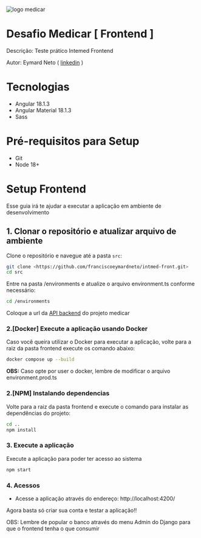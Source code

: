 ![logo medicar](https://i.postimg.cc/DZNPJSxk/Logo.png "logo medicar")
# Desafio Medicar  [ Frontend ]
Descrição: Teste prático Intemed Frontend

Autor: Eymard Neto ( [linkedin](https://www.linkedin.com/in/eymard-neto-216254207) )

# Tecnologias

  - Angular 18.1.3
  - Angular Material 18.1.3
  - Sass

# Pré-requisitos para Setup

- Git
- Node 18+

# Setup Frontend
Esse guia irá te ajudar a executar a aplicação em ambiente de desenvolvimento

## 1. Clonar o repositório e atualizar arquivo de ambiente
Clone o repositório e navegue até a pasta `src`:

```bash
git clone <https://github.com/franciscoeymardneto/intmed-front.git>
cd src
```

Entre na pasta /environments e atualize o arquivo environment.ts conforme necessário:

```bash
cd /environments
```
Coloque a url da [API backend](https://github.com/franciscoeymardneto/intmed-back.git) do projeto medicar

### 2.[Docker] Execute a aplicação usando Docker
Caso você queira utilizar o Docker para executar a aplicação, volte para a raiz da pasta frontend execute os comando abaixo:

```bash
docker compose up --build
```

**OBS:** Caso opte por user o docker, lembre de modificar o arquivo environment.prod.ts

### 2.[NPM] Instalando dependencias
Volte para a raiz da pasta frontend e execute o comando para instalar as dependências do projeto:

```bash
cd ..
npm install
```

### 3. Execute a aplicação
Execute a aplicação para poder ter acesso ao sistema

```bash
npm start
```
### 4. Acessos

- Acesse a aplicação através do endereço: http://localhost:4200/

Agora basta só criar sua conta e testar a aplicação!!

OBS: Lembre de popular o banco através do menu Admin do Django para que o frontend tenha o que
consumir
